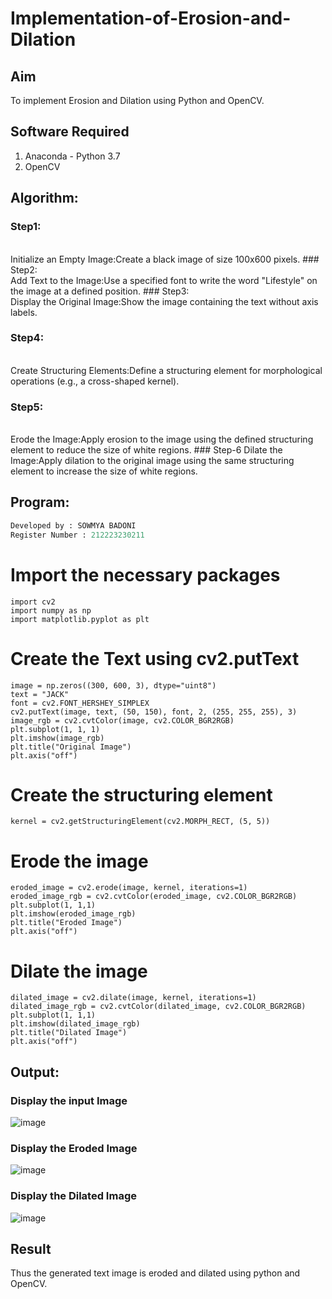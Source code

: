 # Implementation-of-Erosion-and-Dilation
## Aim
To implement Erosion and Dilation using Python and OpenCV.
## Software Required
1. Anaconda - Python 3.7
2. OpenCV
## Algorithm:
### Step1:
<br>
Initialize an Empty Image:Create a black image of size 100x600 pixels.
### Step2:
<br>
Add Text to the Image:Use a specified font to write the word "Lifestyle" on the image at a defined position.
### Step3:
<br>
Display the Original Image:Show the image containing the text without axis labels.

### Step4:
<br>
Create Structuring Elements:Define a structuring element for morphological operations (e.g., a cross-shaped kernel).

### Step5:
<br>
Erode the Image:Apply erosion to the image using the defined structuring element to reduce the size of white regions.
### Step-6
Dilate the Image:Apply dilation to the original image using the same structuring element to increase the size of white regions.
 
## Program:

``` Python
Developed by : SOWMYA BADONI
Register Number : 212223230211
```
# Import the necessary packages
```
import cv2
import numpy as np
import matplotlib.pyplot as plt
```
# Create the Text using cv2.putText
```
image = np.zeros((300, 600, 3), dtype="uint8")
text = "JACK"
font = cv2.FONT_HERSHEY_SIMPLEX
cv2.putText(image, text, (50, 150), font, 2, (255, 255, 255), 3)
image_rgb = cv2.cvtColor(image, cv2.COLOR_BGR2RGB)
plt.subplot(1, 1, 1)
plt.imshow(image_rgb)
plt.title("Original Image")
plt.axis("off")
```
# Create the structuring element
```
kernel = cv2.getStructuringElement(cv2.MORPH_RECT, (5, 5))
```
# Erode the image
````
eroded_image = cv2.erode(image, kernel, iterations=1)
eroded_image_rgb = cv2.cvtColor(eroded_image, cv2.COLOR_BGR2RGB)
plt.subplot(1, 1,1)
plt.imshow(eroded_image_rgb)
plt.title("Eroded Image")
plt.axis("off")
````
# Dilate the image
```
dilated_image = cv2.dilate(image, kernel, iterations=1)
dilated_image_rgb = cv2.cvtColor(dilated_image, cv2.COLOR_BGR2RGB)
plt.subplot(1, 1,1)
plt.imshow(dilated_image_rgb)
plt.title("Dilated Image")
plt.axis("off")
```
## Output:

### Display the input Image
![image](https://github.com/user-attachments/assets/f9ff3564-78db-439c-893c-1635caaac043)

### Display the Eroded Image
![image](https://github.com/user-attachments/assets/cb06a8a7-a289-42eb-9570-32c8ff61de08)

### Display the Dilated Image
![image](https://github.com/user-attachments/assets/c58a4453-dd4d-4796-8718-98139f8f1320)


## Result
Thus the generated text image is eroded and dilated using python and OpenCV.
